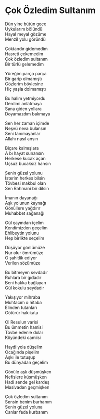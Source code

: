 # Çok Özledim Sultanım

Dün yine bütün gece  
Uykularım bölündü  
Hayal meyal gözüme  
Menzil yolu göründü  

Çoktandır gidemedim  
Hasreti çekemedim  
Çok özledim sultanım  
Bir türlü gelemedim  

Yüreğim parça parça  
Bir garip olmamıştı  
Gözlerim böylesine  
Hiç yaşla dolmamıştı  

Bu halim yetmiyordu  
Derdimi anlatmaya  
Sana giden yollara  
Doyamazdım bakmaya  

Sen her zaman içimde  
Neşvü neva bulansın  
Seni tanımayanlar  
Allahı nasıl ansın  

Biçare kalmışlara  
A bı hayat sunansın  
Herkese kucak açan  
Uçsuz bucaksız hansın  

Senin güzel yolunu  
İsterim herkes bilsin  
Tövbesi makbul olan  
Sen Rahmani bir dilsin  

İmanın dayanağı  
Aşk yolunun kaynağı  
Gönüllere yağdırır  
Muhabbet sağanağı  

Gül çayından içelim  
Kendimizden geçelim  
Ehlibeytin yolunu  
Hep birlikte seçelim  

Düşüyor gönlümüze  
Nur olur ömrümüze  
O şahitlik ediyor  
Verilen sözümüze  

Bu bitmeyen sevdadır  
Ruhlara bir gıdadır  
Beni hakka bağlayan  
Gül kokulu seydadır  

Yakışıyor mihraba  
Muhtacım o hitaba  
Elinden tutanları  
Götürür hakikata  

Ol Resulun varisi  
Bu ümmetin hamisi  
Tövbe edenle dolar  
Köyündeki camiisi  

Haydi yola düşelim  
Ocağında pişelim  
Aşkı ile tutuşup  
Bu dünyadan geçelim  

Gönüle aşk düşmüşken  
Nefislere küsmüşken  
Hadi sende gel kardeş  
Masivadan geçmişken  

Çok özledim sultanım  
Sensin benim burhanım  
Senin güzel yoluna  
Canlar feda kurbanım  

